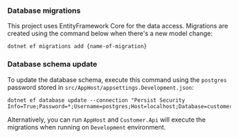 ### Database migrations

This project uses EntityFramework Core for the data access. Migrations are created using the command below when there's a new model change:

```
dotnet ef migrations add {name-of-migration}
```

### Database schema update

To update the database schema, execute this command using the `postgres` password stored in `src/AppHost/appsettings.Development.json`:

```
dotnet ef database update --connection "Persist Security Info=True;Password=*;Username=postgres;Host=localhost;Database=customer"
```

Alternatively, you can run `AppHost` and `Customer.Api` will execute the migrations when running on `Development` environment.